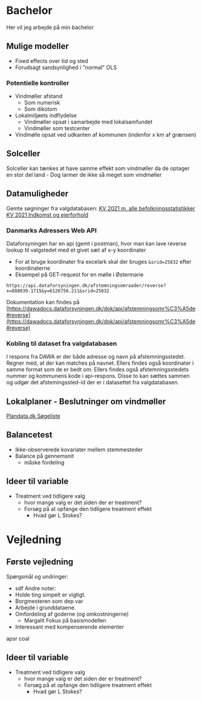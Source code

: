 # Bachelor

Her vil jeg arbejde på min bachelor

## Mulige modeller

- Fixed effects over tid og sted
- Forudsagt sandsynlighed i "normal" OLS

### Potentielle kontroller

- Vindmøller afstand
  - Som numerisk
  - Som dikotom
- Lokalmiljøets indflydelse
  - Vindmøller opsat i samarbejde med lokalsamfundet
  - Vindmøller som testcenter
- Vindmølle opsat ved udkanten af kommunen (indenfor x km af grænsen)

## Solceller

Solceller kan tænkes at have samme effekt som vindmøller da de optager en stor del land - Dog larmer de ikke så meget som vindmøller

## Datamuligheder
Gemte søgninger fra valgdatabasen:
[KV 2021 m. alle befolkningsstatistikker](https://valgdatabase.dst.dk/data?query=49e36503-88a5-4229-8267-ec59cd6e91e8-4)
[KV 2021 Indkomst og ejerforhold](https://valgdatabase.dst.dk/data?query=4d80cb84-f23e-4a4f-acea-e8e4906e5cdd-4)

### Danmarks Adressers Web API
Dataforsyningen har en api (gemt i postman), hvor man kan lave reverse lookup til valgstedet med et givet sæt af x-y koordinater
- For at bruge koordinater fra excelark skal der bruges `&srid=25832` efter koordinaterne
- Eksempel på GET-request for en mølle i Østermarie

```
https://api.dataforsyningen.dk/afstemningsomraader/reverse?x=888039.1715&y=6126756.211&srid=25832
```
Dokumentation kan findes på [https://dawadocs.dataforsyningen.dk/dok/api/afstemningsomr%C3%A5de#reverse](https://dawadocs.dataforsyningen.dk/dok/api/afstemningsomr%C3%A5de#reverse)

### Kobling til dataset fra valgdatabasen
I respons fra DAWA er der både adresse og navn på afstemningsstedet. Regner med, at der kan matches på navnet. Ellers findes også koordinater i samme format som de er bedt om. Ellers findes også afstemningsstedets nummer og kommunens kode i api-respons. Disse to kan sættes sammen og udgør det afstemingssted-id der er i datasettet fra valgdatabasen.

## Lokalplaner - Beslutninger om vindmøller
[Plandata.dk Søgeliste](https://kort.plandata.dk/searchlist/#/search/0400,0530,0153,0810,0411,0155,0240,0210,0607,0147,0813,0320,0250,0190,0430,0157,0710,0159,0161,0253,0270,0376,0563,0510,0260,0766,0217,0163,0657,0219,0860,0316,0661,0561,0615,0183,0849,0326,0756,0440,0621,0101,0259,0223,0482,0350,0665,0360,0173,0825,0846,0410,0773,0707,0169,0480,0450,0370,0760,0840,0329,0265,0230,0175,0730,0741,0740,0746,0779,0306,0330,0269,0340,0336,0671,0461,0479,0706,0540,0787,0550,0185,0187,0573,0575,0630,0727,0820,0167,0151,0580,0390,0492,0851,0751,0420,0201,0791,0165/20/V/2002-01-01/2024-04-15/81)


## Balancetest
- Ikke-observerede kovariater mellem stemmesteder
- Balance på gennemsnit
	- måske fordeling

## Ideer til variable
- Treatment ved tidligere valg
	- hvor mange valg er det siden der er treatment?
	- Forsøg på at opfange den tidligere treatment effekt
		- Hvad gør L Stokes?

# Vejledning
## Første vejledning
Spørgsmål og undringer:
- sdf
Andre noter:
- Holde ting simpelt er vigtigt.
- Borgmesteren som dep var
- Arbejde i grunddataene.
- Omfordeling af goderne (og omkostningerne)
	- Margalit
Fokus på basismodellen
- Interessant med kompenserende elementer

apsr coal


## Ideer til variable
- Treatment ved tidligere valg
	- hvor mange valg er det siden der er treatment?
	- Forsøg på at opfange den tidligere treatment effekt
		- Hvad gør L Stokes?